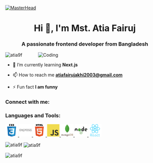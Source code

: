 
[![MasterHead](https://i.ibb.co/yVQbDYF/git-banner.jpg)](https://rishavchanda.io)

<h1 align="center">Hi 👋, I'm Mst. Atia Fairuj</h1>
<h3 align="center">A passionate frontend developer from Bangladesh</h3>
<img align="right" alt="Coding" width="400" src="https://t4.ftcdn.net/jpg/05/90/45/35/360_F_590453560_ugMuPncnGYB6XnJqmC8xiPQx4eg3jmMD.jpg"

<p align="left"> <img src="https://komarev.com/ghpvc/?username=atia9f&label=Profile%20views&color=0e75b6&style=flat" alt="atia9f" /> </p>

- 🌱 I’m currently learning **Next.js**

- 📫 How to reach me **atiafairujakhi2003@gmail.com**

- ⚡ Fun fact **I am funny**

<h3 align="left">Connect with me:</h3>
<p align="left">
</p>

<h3 align="left">Languages and Tools:</h3>
<p align="left"> <a href="https://www.w3schools.com/css/" target="_blank" rel="noreferrer"> <img src="https://raw.githubusercontent.com/devicons/devicon/master/icons/css3/css3-original-wordmark.svg" alt="css3" width="40" height="40"/> </a> <a href="https://expressjs.com" target="_blank" rel="noreferrer"> <img src="https://raw.githubusercontent.com/devicons/devicon/master/icons/express/express-original-wordmark.svg" alt="express" width="40" height="40"/> </a> <a href="https://www.w3.org/html/" target="_blank" rel="noreferrer"> <img src="https://raw.githubusercontent.com/devicons/devicon/master/icons/html5/html5-original-wordmark.svg" alt="html5" width="40" height="40"/> </a> <a href="https://developer.mozilla.org/en-US/docs/Web/JavaScript" target="_blank" rel="noreferrer"> <img src="https://raw.githubusercontent.com/devicons/devicon/master/icons/javascript/javascript-original.svg" alt="javascript" width="40" height="40"/> </a> <a href="https://www.mongodb.com/" target="_blank" rel="noreferrer"> <img src="https://raw.githubusercontent.com/devicons/devicon/master/icons/mongodb/mongodb-original-wordmark.svg" alt="mongodb" width="40" height="40"/> </a> <a href="https://nodejs.org" target="_blank" rel="noreferrer"> <img src="https://raw.githubusercontent.com/devicons/devicon/master/icons/nodejs/nodejs-original-wordmark.svg" alt="nodejs" width="40" height="40"/> </a> <a href="https://reactjs.org/" target="_blank" rel="noreferrer"> <img src="https://raw.githubusercontent.com/devicons/devicon/master/icons/react/react-original-wordmark.svg" alt="react" width="40" height="40"/> </a> </p>

<p><img align="left" src="https://github-readme-stats.vercel.app/api/top-langs?username=atia9f&show_icons=true&locale=en&layout=compact" alt="atia9f" /></p>

<p>&nbsp;<img align="center" src="https://github-readme-stats.vercel.app/api?username=atia9f&show_icons=true&locale=en" alt="atia9f" /></p>

<p><img align="center" src="https://github-readme-streak-stats.herokuapp.com/?user=atia9f&" alt="atia9f" /></p>
